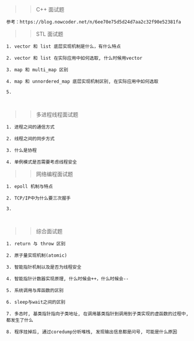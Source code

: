 >> C++ 面试题

    参考：https://blog.nowcoder.net/n/6ee70e75d5d24d7aa2c32f90e52381fa

>> STL 面试题

```
1. vector 和 list 底层实现机制是什么，有什么特点

2. vector 和 list 在实际应用中如何选取, 什么时候用vector

3. map 和 multi_map 区别

4. map 和 unnordered_map 底层实现机制区别, 在实际应用中如何选取

5. 



```

>> 多进程线程面试题

```
1. 进程之间的通信方式

2. 线程之间的同步方式

3. 什么是协程

4. 单例模式是否需要考虑线程安全

```


>> 网络编程面试题

```
1. epoll 机制与特点

2. TCP/IP中为什么要三次握手

3. 



```


>> 综合面试题
```
1. return 与 throw 区别

2. 原子量实现机制(atomic)

3. 智能指针机制以及是否为线程安全

4. 智能指针计数器实现原理, 什么时候会++，什么时候会--

5. 系统调用与库函数的区别

6. sleep与wait之间的区别

7. 多态时, 基类指针指向子类地址, 在调用基类指针到调用到子类实现的虚函数的过程中, 都发生了什么

8. 程序挂掉后, 通过coredump分析堆栈, 发现输出信息都是问号, 可能是什么原因


```

